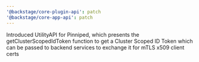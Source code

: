 ```yaml
---
'@backstage/core-plugin-api': patch
'@backstage/core-app-api': patch
---
```


Introduced UtilityAPI for Pinniped, which presents the getClusterScopedIdToken function to get a Cluster Scoped ID Token which can be passed to backend services to exchange it for mTLS x509 client certs
